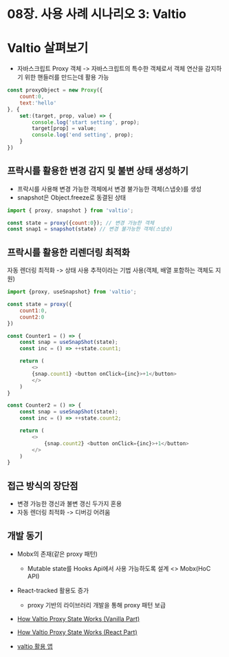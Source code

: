 # 08장. 사용 사례 시나리오 3: Valtio

# Valtio 살펴보기
- 자바스크립트 Proxy 객체 -> 자바스크립트의 특수한 객체로서 객체 연산을 감지하기 위한 핸들러를 만드는데 활용 가능

```js
const proxyObject = new Proxy({
    count:0,
    text:'hello'
}, {
    set:(target, prop, value) => {
        console.log('start setting', prop);
        target[prop] = value;
        console.log('end setting', prop);
    }
})
```

## 프락시를 활용한 변경 감지 및 불변 상태 생성하기
- 프락시를 사용해 변경 가능한 객체에서 변경 불가능한 객체(스냅숏)를 생성
- snapshot은 Object.freeze로 동결된 상태

```js
import { proxy, snapshot } from 'valtio';

const state = proxy({count:0}); // 변경 가능한 객체
const snap1 = snapshot(state) // 변경 불가능한 객체(스냅숏)
```

## 프락시를 활용한 리렌더링 최적화
자동 렌더링 최적화 -> 상태 사용 추적이라는 기법 사용(객체, 배열 포함하는 객체도 지원)

```js
import {proxy, useSnapshot} from 'valtio';

const state = proxy({
    count1:0,
    count2:0
})

const Counter1 = () => {
    const snap = useSnapShot(state);
    const inc = () => ++state.count1;

    return (
        <>
        {snap.count1} <button onClick={inc}>+1</button>
        </>
    )
}

const Counter2 = () => {
    const snap = useSnapShot(state);
    const inc = () => ++state.count2;

    return (
        <>
            {snap.count2} <button onClick={inc}>+1</button>
        </>
    )
}
```

## 접근 방식의 장단점
- 변경 가능한 갱신과 불변 갱신 두가지 혼용
- 자동 렌더링 최적화 -> 디버깅 어려움

## 개발 동기
- Mobx의 존재(같은 proxy 패턴)
    - Mutable state를 Hooks Api에서 사용 가능하도록 설계 <> Mobx(HoC API)
- React-tracked 활용도 증가
    - proxy 기반의 라이브러리 개발을 통해 proxy 패턴 보급

- [How Valtio Proxy State Works (Vanilla Part)](https://blog.axlight.com/posts/how-valtio-proxy-state-works-vanilla-part/)
- [How Valtio Proxy State Works (React Part)](https://blog.axlight.com/posts/how-valtio-proxy-state-works-react-part/)

- [valtio 활용 앱](https://github.com/youngrove/client-state-packages)
